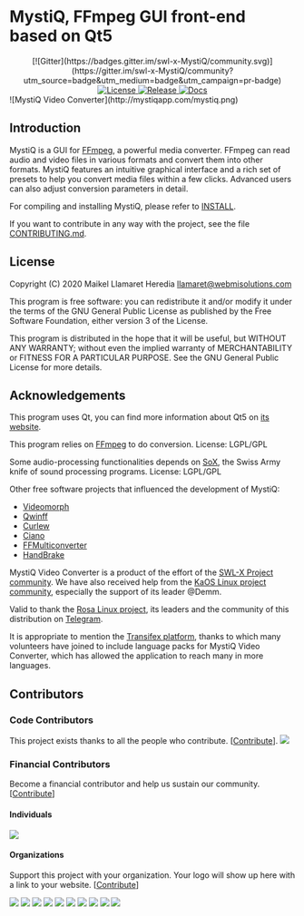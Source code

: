 MystiQ, FFmpeg GUI front-end based on Qt5
=========================================
<div align="center">
[![Gitter](https://badges.gitter.im/swl-x-MystiQ/community.svg)](https://gitter.im/swl-x-MystiQ/community?utm_source=badge&utm_medium=badge&utm_campaign=pr-badge)
<a href="https://github.com/lupoDharkael/flameshot/blob/master/LICENSE">
      <img src="https://img.shields.io/github/license/lupoDharkael/flameshot.svg?style=flat-square" alt="License" />
</a>
<a href="https://mystiqapp.com">
      <img src="https://img.shields.io/github/v/release/swl-x/MystiQ.svg" alt="Release" />
</a>
<a href="https://mystiqapp.com">
      <img src="https://img.shields.io/github/release/swl-x/MystiQ.svg?style=flat-square&label=docs" alt="Docs" />
</a>      
</div>
![MystiQ Video Converter](http://mystiqapp.com/mystiq.png)

Introduction
------------

MystiQ is a GUI for [FFmpeg](http://ffmpeg.org), a powerful media converter.
FFmpeg can read audio and video files in various formats and convert them into
other formats. MystiQ features an intuitive graphical interface and a rich set
of presets to help you convert media files within a few clicks. Advanced users
can also adjust conversion parameters in detail.

For compiling and installing MystiQ, please refer to [INSTALL](INSTALL).

If you want to contribute in any way with the project, see the file [CONTRIBUTING.md](CONTRIBUTING.md).

License
-------

Copyright (C) 2020 Maikel Llamaret Heredia <llamaret@webmisolutions.com>

This program is free software: you can redistribute it and/or modify it under
the terms of the GNU General Public License as published by the Free Software
Foundation, either version 3 of the License.

This program is distributed in the hope that it will be useful, but WITHOUT ANY
WARRANTY; without even the implied warranty of MERCHANTABILITY or FITNESS FOR A
PARTICULAR PURPOSE.  See the GNU General Public License for more details.

Acknowledgements
----------------

This program uses Qt, you can find more information about Qt5 on
[its website](http://qt-project.org/).

This program relies on [FFmpeg](ffmpeg.org) to do conversion.
License: LGPL/GPL

Some audio-processing functionalities depends on
[SoX](http://sox.sourceforge.net),
the Swiss Army knife of sound processing programs.
License: LGPL/GPL

Other free software projects that influenced the development of MystiQ:
 - [Videomorph](https://videomorph.webmisolutions.com/)
 - [Qwinff](http://qwinff.github.io)
 - [Curlew](http://sourceforge.net/projects/curlew)
 - [Ciano](https://robertsanseries.github.io/ciano/)
 - [FFMulticonverter](https://sites.google.com/site/ffmulticonverter/)
 - [HandBrake](https://handbrake.fr)

MystiQ Video Converter is a product of the effort of the [SWL-X Project community](https://swlx.info). We have also received help from the [KaOS Linux project community](https://gitter.im/KaOSx/KaOS/), especially the support of its leader @Demm.

Valid to thank the [Rosa Linux project](http://www.rosalab.com), its leaders and the community of this distribution on [Telegram](https://t.me/rosalinux).

It is appropriate to mention the [Transifex platform](https://www.transifex.com/swl-x-project/mystiq-video-converter/), thanks to which many volunteers have joined to include language packs for MystiQ Video Converter, which has allowed the application to reach many in more languages.

## Contributors

### Code Contributors

This project exists thanks to all the people who contribute. [[Contribute](CONTRIBUTING.md)].
<a href="https://github.com/swl-x/MystiQ/graphs/contributors"><img src="https://opencollective.com/MystiQ/contributors.svg?width=890&button=false" /></a>

### Financial Contributors

Become a financial contributor and help us sustain our community. [[Contribute](https://opencollective.com/MystiQ/contribute)]

#### Individuals

<a href="https://opencollective.com/MystiQ"><img src="https://opencollective.com/MystiQ/individuals.svg?width=890"></a>

#### Organizations

Support this project with your organization. Your logo will show up here with a link to your website. [[Contribute](https://opencollective.com/MystiQ/contribute)]

<a href="https://opencollective.com/MystiQ/organization/0/website"><img src="https://opencollective.com/MystiQ/organization/0/avatar.svg"></a>
<a href="https://opencollective.com/MystiQ/organization/1/website"><img src="https://opencollective.com/MystiQ/organization/1/avatar.svg"></a>
<a href="https://opencollective.com/MystiQ/organization/2/website"><img src="https://opencollective.com/MystiQ/organization/2/avatar.svg"></a>
<a href="https://opencollective.com/MystiQ/organization/3/website"><img src="https://opencollective.com/MystiQ/organization/3/avatar.svg"></a>
<a href="https://opencollective.com/MystiQ/organization/4/website"><img src="https://opencollective.com/MystiQ/organization/4/avatar.svg"></a>
<a href="https://opencollective.com/MystiQ/organization/5/website"><img src="https://opencollective.com/MystiQ/organization/5/avatar.svg"></a>
<a href="https://opencollective.com/MystiQ/organization/6/website"><img src="https://opencollective.com/MystiQ/organization/6/avatar.svg"></a>
<a href="https://opencollective.com/MystiQ/organization/7/website"><img src="https://opencollective.com/MystiQ/organization/7/avatar.svg"></a>
<a href="https://opencollective.com/MystiQ/organization/8/website"><img src="https://opencollective.com/MystiQ/organization/8/avatar.svg"></a>
<a href="https://opencollective.com/MystiQ/organization/9/website"><img src="https://opencollective.com/MystiQ/organization/9/avatar.svg"></a>
